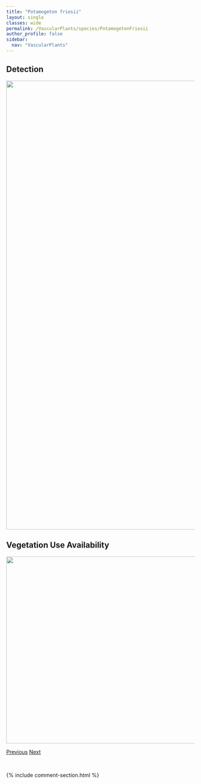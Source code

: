 ```yaml
---
title: "Potamogeton friesii"
layout: single
classes: wide
permalink: /VascularPlants/species/PotamogetonFriesii
author_profile: false
sidebar:
  nav: "VascularPlants"
---
```


<h2>Detection</h2>

<a href="https://drive.google.com/uc?export=view&id=14_l0kGWSqJ5ejpq2tGqqht-3Na54TkcI">
<img src="https://drive.google.com/uc?export=view&id=14_l0kGWSqJ5ejpq2tGqqht-3Na54TkcI" height = "1200" width = "800">
</a>


<h2>Vegetation Use Availability</h2>

<a href="https://drive.google.com/uc?export=view&id=1mu6b2iZhUoJ02oFGzntGgYMmIQkDXLiy">
<img src="https://drive.google.com/uc?export=view&id=1mu6b2iZhUoJ02oFGzntGgYMmIQkDXLiy" height = "500" width = "1000">
</a>


<a href="/DevelopmentWebsite/VascularPlants/species/PotamogetonAlpinus" class="pagination--pager" title="Potamogeton alpinus">Previous</a> <a href="/DevelopmentWebsite/VascularPlants/species/PotamogetonGramineus" class="pagination--pager" title="Potamogeton gramineus">Next</a>

<p>&nbsp;</p>

{% include comment-section.html %}
